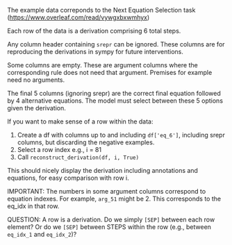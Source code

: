 The example data correponds to the Next Equation Selection task (https://www.overleaf.com/read/vywgxbxwmhyx)

Each row of the data is a derivation comprising 6 total steps.

Any column header containing ```srepr``` can be ignored. These columns are for reproducing the derivations in sympy for future interventions.

Some columns are empty. These are argument columns where the corresponding rule does not need that argument. Premises for example need no arguments.

The final 5 columns (ignoring srepr) are the correct final equation followed by 4 alternative equations. The model must select between these 5 options given the derivation.




If you want to make sense of a row within the data:

  1. Create a df with columns up to and including ```df['eq_6']```, including srepr columns, but discarding the negative examples. 
  2. Select a row index e.g., i = 81
  3. Call ```reconstruct_derivation(df, i, True)```

This should nicely display the derivation including annotations and equations, for easy comparison with row i.



IMPORTANT: The numbers in some argument columns correspond to equation indexes. For example, ```arg_51``` might be 2. This corresponds to the eq_idx in that row.

QUESTION: A row is a derivation. Do we simply ```[SEP]``` between each row element? Or do we ```[SEP]``` between STEPS within the row (e.g., between ```eq_idx_1``` and ```eq_idx_2```)?
